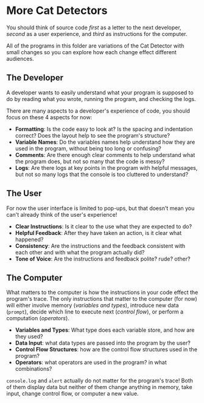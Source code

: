 # More Cat Detectors

You should think of source code _first_ as a letter to the next developer,
_second_ as a user experience, and _third_ as instructions for the computer.

All of the programs in this folder are variations of the Cat Detector with small
changes so you can explore how each change effect different audiences.

## The Developer

A developer wants to easily understand what your program is supposed to do by
reading what you wrote, running the program, and checking the logs.

There are many aspects to a developer's experience of code, you should focus on
these 4 aspects for now:

- **Formatting**: Is the code easy to look at? Is the spacing and indentation
  correct? Does the layout help to see the program's structure?
- **Variable Names**: Do the variables names help understand how they are used
  in the program, without being too long or confusing?
- **Comments**: Are there enough clear comments to help understand what the
  program does, but not so many that the code is messy?
- **Logs**: Are there logs at key points in the program with helpful messages,
  but not so many logs that the console is too cluttered to understand?

## The User

For now the user interface is limited to pop-ups, but that doesn't mean you
can't already think of the user's experience!

- **Clear Instructions**: Is it clear to the use what they are expected to do?
- **Helpful Feedback**: After they have taken an action, is it clear what
  happened?
- **Consistency**: Are the instructions and the feedback consistent with each
  other and with what the program actually did?
- **Tone of Voice**: Are the instructions and feedback polite? rude? other?

## The Computer

What matters to the computer is how the instructions in your code effect the
program's trace. The only instructions that matter to the computer (for now)
will either involve memory (_variables and types_), introduce new data
(`prompt`), decide which line to execute next (_control flow_), or perform a
computation (_operators_).

- **Variables and Types**: What type does each variable store, and how are they
  used?
- **Data Input**: what data types are passed into the program by the user?
- **Control Flow Structures**: how are the control flow structures used in the
  program?
- **Operators**: what operators are used in the program? in what combinations?

`console.log` and `alert` actually do not matter for the program's trace! Both
of them display data but neither of them change anything in memory, take input,
change control flow, or computer a new value.
